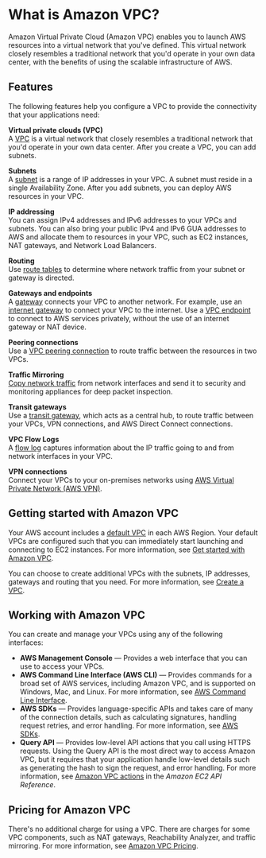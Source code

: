 # What is Amazon VPC?<a name="what-is-amazon-vpc"></a>

Amazon Virtual Private Cloud \(Amazon VPC\) enables you to launch AWS resources into a virtual network that you've defined\. This virtual network closely resembles a traditional network that you'd operate in your own data center, with the benefits of using the scalable infrastructure of AWS\.

## Features<a name="amazon-vpc-features"></a>

The following features help you configure a VPC to provide the connectivity that your applications need:

**Virtual private clouds \(VPC\)**  
A [VPC](configure-your-vpc.md) is a virtual network that closely resembles a traditional network that you'd operate in your own data center\. After you create a VPC, you can add subnets\.

**Subnets**  
A [subnet](configure-subnets.md) is a range of IP addresses in your VPC\. A subnet must reside in a single Availability Zone\. After you add subnets, you can deploy AWS resources in your VPC\.

**IP addressing**  
You can assign IPv4 addresses and IPv6 addresses to your VPCs and subnets\. You can also bring your public IPv4 and IPv6 GUA addresses to AWS and allocate them to resources in your VPC, such as EC2 instances, NAT gateways, and Network Load Balancers\.

**Routing**  
Use [route tables](VPC_Route_Tables.md) to determine where network traffic from your subnet or gateway is directed\.

**Gateways and endpoints**  
A [gateway](extend-intro.md) connects your VPC to another network\. For example, use an [internet gateway](VPC_Internet_Gateway.md) to connect your VPC to the internet\. Use a [VPC endpoint](https://docs.aws.amazon.com/vpc/latest/privatelink/privatelink-access-aws-services.html) to connect to AWS services privately, without the use of an internet gateway or NAT device\.

**Peering connections**  
Use a [VPC peering connection](https://docs.aws.amazon.com/vpc/latest/peering/) to route traffic between the resources in two VPCs\.

**Traffic Mirroring**  
[Copy network traffic](https://docs.aws.amazon.com/vpc/latest/mirroring/) from network interfaces and send it to security and monitoring appliances for deep packet inspection\.

**Transit gateways**  
Use a [transit gateway](extend-tgw.md), which acts as a central hub, to route traffic between your VPCs, VPN connections, and AWS Direct Connect connections\.

**VPC Flow Logs**  
A [flow log](flow-logs.md) captures information about the IP traffic going to and from network interfaces in your VPC\.

**VPN connections**  
Connect your VPCs to your on\-premises networks using [AWS Virtual Private Network \(AWS VPN\)](vpn-connections.md)\.

## Getting started with Amazon VPC<a name="getting-started"></a>

Your AWS account includes a [default VPC](default-vpc.md) in each AWS Region\. Your default VPCs are configured such that you can immediately start launching and connecting to EC2 instances\. For more information, see [Get started with Amazon VPC](vpc-getting-started.md)\.

You can choose to create additional VPCs with the subnets, IP addresses, gateways and routing that you need\. For more information, see [Create a VPC](working-with-vpcs.md#Create-VPC)\.

## Working with Amazon VPC<a name="VPCInterfaces"></a>

You can create and manage your VPCs using any of the following interfaces:
+ **AWS Management Console** — Provides a web interface that you can use to access your VPCs\.
+ **AWS Command Line Interface \(AWS CLI\)** — Provides commands for a broad set of AWS services, including Amazon VPC, and is supported on Windows, Mac, and Linux\. For more information, see [AWS Command Line Interface](https://aws.amazon.com/cli/)\.
+ **AWS SDKs** — Provides language\-specific APIs and takes care of many of the connection details, such as calculating signatures, handling request retries, and error handling\. For more information, see [AWS SDKs](http://aws.amazon.com/tools/#SDKs)\.
+ **Query API** — Provides low\-level API actions that you call using HTTPS requests\. Using the Query API is the most direct way to access Amazon VPC, but it requires that your application handle low\-level details such as generating the hash to sign the request, and error handling\. For more information, see [Amazon VPC actions](https://docs.aws.amazon.com/AWSEC2/latest/APIReference/OperationList-query-vpc.html) in the *Amazon EC2 API Reference*\.

## Pricing for Amazon VPC<a name="pricing"></a>

There's no additional charge for using a VPC\. There are charges for some VPC components, such as NAT gateways, Reachability Analyzer, and traffic mirroring\. For more information, see [Amazon VPC Pricing](http://aws.amazon.com/vpc/pricing/)\.